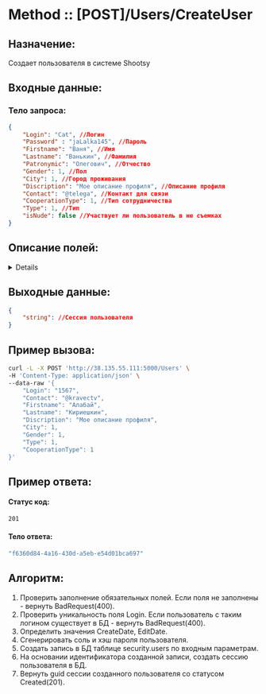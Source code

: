 # Method :: [POST]/Users/CreateUser

## Назначение:

Создает пользователя в системе Shootsy

## Входные данные:

### Тело запроса:

```json
{
    "Login": "Cat", //Логин
    "Password" : "jaLalka145", //Пароль
    "Firstname": "Ваня", //Имя
    "Lastname": "Ванькин", //Фамилия
    "Patronymic": "Олегович", //Отчество
    "Gender": 1, //Пол
    "City": 1, //Город проживания
    "Discription": "Мое описание профиля", //Описание профиля
    "Contact": "@telega", //Контакт для связи
    "CooperationType": 1, //Тип сотрудничества
    "Type": 1, //Тип
    "isNude": false //Участвует ли пользователь в ню съемках
}
```

## Описание полей:

<details>

|Поле       |Тип данных |Обязательность|Описание           |Варианты значений|Ограничения            |
|:---------:|:---------:|:----------:  |:----------------: |:----------:     |:----------:           |
| Login     | string    | Да           | Логин| "Login"         | Должно быть уникальным<br> =<50 символов|
| Password  | string    | Да           | Пароль | "jaLalka145" | > 7 символов| 
| Firstname | string    | Да           | Имя | "Ваня" | =<50 символов |
| Lastname | string    | Да           | Фамилия | "Ванькин" | =<50 символов |
| Patronymic | string    | Нет           | Отчество | "Олегович" | =<50 символов |
| Gender | int    | Да           | Пол | 1 - Мужской <br> 2 - Женский | Нет |
| City | int    | Да           | Город проживания | 1 - Новосибирск <br> 2 - Барнаул | Нет |
| Discription | string    | Нет           | Описание профиля | "Тут мое описание" | =<250 символов | 
| Contact | string    | Нет           | Контакт для связи | "@telega" | =<100 символов |
| CooperationType | int    | Да           | Тип ТФП сотрудничества | 1 - Расходы оплачивает модель <br> 2 - Расходы оплачивает фотограф <br> 3 - Расходы оплачиваются поровну| Нет | 
| Type | int    | Да           | Тип учетной записи | 1 - Фотограф<br> 2 - Модель<br> 3 - Визажист  | Нет | 
| isNude | bool    | Нет           | Участвует ли пользователь в ню съемках | False, True  | Нет | 

</details>


## Выходные данные:

```json
{
	"string": //Сессия пользователя
}
```

## Пример вызова:

```bash
curl -L -X POST 'http://38.135.55.111:5000/Users' \
-H 'Content-Type: application/json' \
--data-raw '{
    "Login": "1567",
    "Contact": "@kravectv",
    "Firstname": "Алабай",    
    "Lastname": "Кириешкин",
    "Discription": "Мое описание профиля",
    "City": 1,
    "Gender": 1,
    "Type": 1,
    "CooperationType": 1
}'
```

## Пример ответа:

#### Статус код:
```bash
201
```

#### Тело ответа:

```bash
"f6360d84-4a16-430d-a5eb-e54d01bca697"
```

## Алгоритм:

1. Проверить заполнение обязательных полей. Если поля не заполнены - вернуть BadRequest(400).
2. Проверить уникальность поля Login. Если пользователь с таким логином существует в БД - вернуть BadRequest(400).
3. Определить значения CreateDate, EditDate.
4. Сгенерировать соль и хэш пароля пользователя.
5. Создать запись в БД таблице security.users по входным параметрам.
6. На основании идентификатора созданной записи, создать сессию пользователя в БД.
7. Вернуть guid сессии созданного пользователя со статусом Created(201).